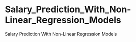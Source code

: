 # Salary_Prediction_With_Non-Linear_Regression_Models
Salary Prediction With Non-Linear Regression Models
